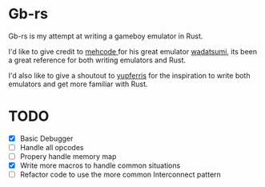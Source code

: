 # Gb-rs

Gb-rs is my attempt at writing a gameboy emulator in Rust.

I'd like to give credit to [ mehcode ]( https://github.com/mehcode ) for his 
great emulator [wadatsumi](https://github.com/mehcode/wadatsumi), its been a great
reference for both writing emulators and Rust.  

I'd also like to give a shoutout to [yupferris](https://github.com/yupferris) for
the inspiration to write both emulators and get more familiar with Rust.


# TODO

- [x] Basic Debugger
- [ ] Handle all opcodes
- [ ] Propery handle memory map
- [x] Write more macros to handle common situations
- [ ] Refactor code to use the more common Interconnect pattern 

